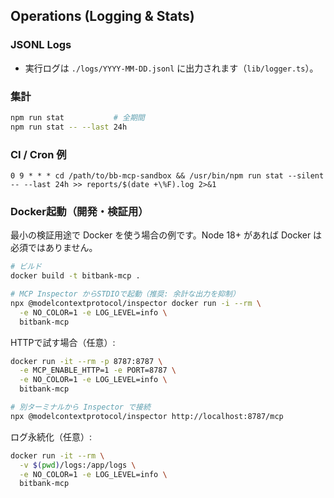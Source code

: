 ## Operations (Logging & Stats)

### JSONL Logs
- 実行ログは `./logs/YYYY-MM-DD.jsonl` に出力されます（`lib/logger.ts`）。

### 集計
```bash
npm run stat           # 全期間
npm run stat -- --last 24h
```

### CI / Cron 例
```cron
0 9 * * * cd /path/to/bb-mcp-sandbox && /usr/bin/npm run stat --silent -- --last 24h >> reports/$(date +\%F).log 2>&1
```


### Docker起動（開発・検証用）

最小の検証用途で Docker を使う場合の例です。Node 18+ があれば Docker は必須ではありません。

```bash
# ビルド
docker build -t bitbank-mcp .

# MCP Inspector からSTDIOで起動（推奨: 余計な出力を抑制）
npx @modelcontextprotocol/inspector docker run -i --rm \
  -e NO_COLOR=1 -e LOG_LEVEL=info \
  bitbank-mcp
```

HTTPで試す場合（任意）:

```bash
docker run -it --rm -p 8787:8787 \
  -e MCP_ENABLE_HTTP=1 -e PORT=8787 \
  -e NO_COLOR=1 -e LOG_LEVEL=info \
  bitbank-mcp

# 別ターミナルから Inspector で接続
npx @modelcontextprotocol/inspector http://localhost:8787/mcp
```

ログ永続化（任意）:

```bash
docker run -it --rm \
  -v $(pwd)/logs:/app/logs \
  -e NO_COLOR=1 -e LOG_LEVEL=info \
  bitbank-mcp
```


